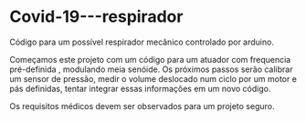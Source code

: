 # Covid-19---respirador
Código para um possível respirador mecânico controlado por arduino.

Começamos este projeto com um código para um atuador com frequencia pré-definida , modulando meia senóide.
Os próximos passos serão calibrar um sensor de pressão, medir o volume deslocado num ciclo por um motor e pás definidas, tentar integrar essas informações em um novo código.

Os requisitos médicos devem ser observados para um projeto seguro.
